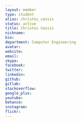 ```yaml
---
layout: member
type: student
alias: christos_vassis
status: active
title: Christos Vassis
nickname:
bio:
department: Computer Engineering
avatar:
website:
email:
skype:
facebook:
twitter:
linkedin:
github:
gitlab:
stackoverflow:
google_plus:
youtube:
behance:
instagram:
flickr:
---
```

